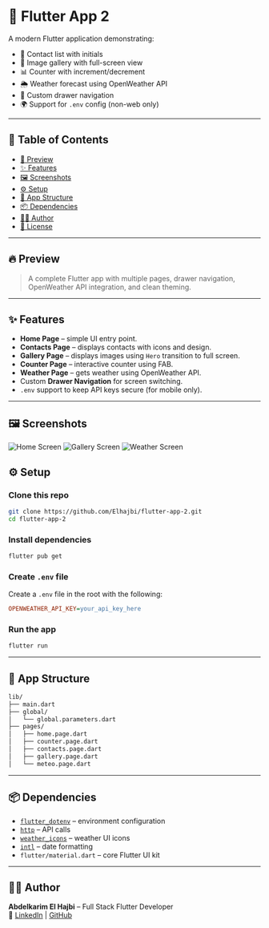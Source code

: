 # 📱 Flutter App 2

A modern Flutter application demonstrating:
- 📇 Contact list with initials
- 📸 Image gallery with full-screen view
- 📊 Counter with increment/decrement
- 🌦 Weather forecast using OpenWeather API
- 🧭 Custom drawer navigation
- 🌍 Support for `.env` config (non-web only)

---

## 📌 Table of Contents

- [📱 Preview](#-preview)
- [✨ Features](#-features)
- [🖼 Screenshots](#-screenshots)
- [⚙️ Setup](#-setup)
- [📁 App Structure](#-app-structure)
- [📦 Dependencies](#-dependencies)
- [👨‍💻 Author](#-author)
- [📝 License](#-license)

---

## 🔥 Preview

> A complete Flutter app with multiple pages, drawer navigation, OpenWeather API integration, and clean theming.

---

## ✨ Features

- **Home Page** – simple UI entry point.
- **Contacts Page** – displays contacts with icons and design.
- **Gallery Page** – displays images using `Hero` transition to full screen.
- **Counter Page** – interactive counter using FAB.
- **Weather Page** – gets weather using OpenWeather API.
- Custom **Drawer Navigation** for screen switching.
- `.env` support to keep API keys secure (for mobile only).

---

## 🖼 Screenshots

![Home Screen](Screenshots/screen1.PNG)
![Gallery Screen](Screenshots/screen2.PNG)
![Weather Screen](Screenshots/screen3.PNG)

## ⚙️ Setup

### Clone this repo

```bash
git clone https://github.com/Elhajbi/flutter-app-2.git
cd flutter-app-2
```

### Install dependencies

```bash
flutter pub get
```

### Create `.env` file

Create a `.env` file in the root with the following:

```ini
OPENWEATHER_API_KEY=your_api_key_here
```

### Run the app

```bash
flutter run
```

---

## 📁 App Structure

```bash
lib/
├── main.dart
├── global/
│   └── global.parameters.dart
├── pages/
│   ├── home.page.dart
│   ├── counter.page.dart
│   ├── contacts.page.dart
│   ├── gallery.page.dart
│   └── meteo.page.dart
```

---

## 📦 Dependencies

- [`flutter_dotenv`](https://pub.dev/packages/flutter_dotenv) – environment configuration
- [`http`](https://pub.dev/packages/http) – API calls
- [`weather_icons`](https://pub.dev/packages/weather_icons) – weather UI icons
- [`intl`](https://pub.dev/packages/intl) – date formatting
- `flutter/material.dart` – core Flutter UI kit

---

## 👨‍💻 Author

**Abdelkarim El Hajbi** – Full Stack Flutter Developer  
🔗 [LinkedIn](https://www.linkedin.com/in/abdelkarim-el-hajbi) | [GitHub](https://github.com/abdelkarimelhajbi)





